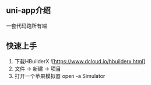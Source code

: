 ## uni-app介绍
一套代码跑所有端  

## 快速上手 
1. 下载HBuilderX ![https://www.dcloud.io/hbuilderx.html]
2. 文件 -> 新建 -> 项目
3. 打开一个苹果模拟器 open -a Simulator